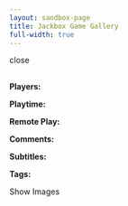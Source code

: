 ```yaml
---
layout: sandbox-page
title: Jackbox Game Gallery
full-width: true
---
```

<head>
    <link rel="stylesheet" href="jackbox.css">
</head>
<body>
    <div id="game-container"></div>
    <div id="popup" class="popup">
        <div class="popup-content">
            <p class="close-btn material-icons">close</p>
            <h2 id="popup-title"></h2>
            <p id="popup-description"></p>
            <p><strong>Players:</strong> <span id="popup-players"></span></p>
            <p><strong>Playtime:</strong> <span id="popup-playtime"></span></p>
            <p><strong>Remote Play:</strong> <span id="popup-stream-friendly"></span></p>
            <p><strong>Comments:</strong> <span id="popup-stream-friendly-description"></span></p>
            <p><strong>Subtitles:</strong> <span id="popup-subtitles"></span></p>
            <p><strong>Tags:</strong> <span style="text-transform:capitalize;" id="popup-tags"></span></p>
            <a id="popup-show-images-button">Show Images</a>
            <div id="popup-images"></div>
        </div>
    </div>
</body>
<script>
    const apiUrl = "https://raw.githubusercontent.com/AkiraArtuhaxis/JackboxUtility-Server-en/main/api/v2/packs.json";
    const assetsUrl = "https://raw.githubusercontent.com/AkiraArtuhaxis/JackboxUtility-Server-en/refs/heads/main/assets/";
    const blacklistUrl = "https://api.jsonbin.io/v3/b/67e3a6c68960c979a578a94a";
    const gameContainer = document.getElementById("game-container");
    const popupContainer = document.getElementById("popup");
    const imagesContainer = document.getElementById("popup-images");
    const showImagesButton = document.getElementById("popup-show-images-button");

    fetch(blacklistUrl)
        .then(response => response.json())
        .then(blacklistData => {
            fetch(apiUrl)
                .then(response => response.json())
                .then(data => {
                    data.packs.forEach(pack => {
                        pack.games.forEach(game => {
                            if (!blacklistData.record.blacklistedGames.includes(game.id)) {
                                const gameDiv = document.createElement("div");
                                gameDiv.classList.add("game-item");
                                gameDiv.style.backgroundImage = "url(" + assetsUrl + game.background + ")";
                                gameDiv.setAttribute("alt", game.name);
                                gameDiv.addEventListener("click", () => openPopup(game));
                                gameContainer.appendChild(gameDiv);
                            }
                        function openPopup(game) {
                            document.body.style.overflow = "hidden";
                            showImagesButton.style.display = "block";
                            document.getElementById("popup-title").textContent = game.name;
                            document.getElementById("popup-description").textContent = game.game_info.description;
                            document.getElementById("popup-players").textContent = `${game.game_info.players.min} - ${game.game_info.players.max}`;
                            document.getElementById("popup-playtime").textContent = `${game.game_info.playtime.min} - ${game.game_info.playtime.max} minutes`;
                            document.getElementById("popup-stream-friendly").textContent = game.game_info.stream_friendly.replace("_", " ");
                            if (game.game_info.stream_friendly_description == null) {document.getElementById("popup-stream-friendly-description").textContent = "N/A";} 
                            else {document.getElementById("popup-stream-friendly-description").textContent = game.game_info.stream_friendly_description;}
                            if (game.game_info.subtitles == true) {document.getElementById("popup-subtitles").textContent = "Supported";} 
                            else { document.getElementById("popup-subtitles").textContent = "Not Supported";}
                            document.getElementById("popup-tags").textContent = game.game_info.tags.toString().replaceAll(",", " | ");
                        
                            showImagesButton.onclick = () => {
                                imagesContainer.innerHTML = "";
                                showImagesButton.style.display = "none";
                                game.game_info.images.forEach(imgSrc => {
                                    if (imgSrc.endsWith(".mp4")) {
                                        const video = document.createElement("video");
                                        video.src = assetsUrl + imgSrc;
                                        video.controls = true;
                                        video.preload = true;
                                        imagesContainer.appendChild(video);
                                    } else {
                                        const img = document.createElement("img");
                                        img.src = assetsUrl + imgSrc;
                                        imagesContainer.appendChild(img);
                                    }
                                    imagesContainer.style.display = "block";
                                });
                            };
                        popupContainer.style.display = "flex";
                        }
                    });
                });
            })
        document.querySelector(".close-btn").addEventListener("click", () => {
            imagesContainer.style.display = "none";
            popupContainer.style.display = "none";
            document.body.style.overflow = "auto";
            document.querySelector('video').pause();
        });
    });
</script>